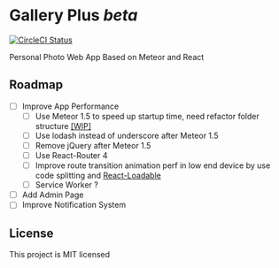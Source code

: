 # Gallery Plus *beta*

[![CircleCI Status](https://circleci.com/gh/ShinyLeee/meteor-album-app.svg?style=shield&circle-token=:circle-token)](https://circleci.com/gh/ShinyLeee/meteor-album-app)

Personal Photo Web App Based on Meteor and React

## Roadmap

- [ ] Improve App Performance
  - [ ] Use Meteor 1.5 to speed up startup time, need refactor folder structure [[WIP]](https://github.com/meteor/meteor/pull/8327)
  - [ ] Use lodash instead of underscore after Meteor 1.5
  - [ ] Remove jQuery after Meteor 1.5
  - [ ] Use React-Router 4
  - [ ] Improve route transition animation perf in low end device by use code splitting and [React-Loadable](https://github.com/thejameskyle/react-loadable)
  - [ ] Service Worker ?
- [ ] Add Admin Page
- [ ] Improve Notification System 

## License

This project is MIT licensed
